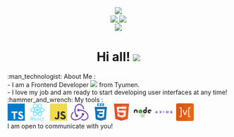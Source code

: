 <div align='center'>
  <img src='https://media.giphy.com/media/v1.Y2lkPTc5MGI3NjExamN0N2FreTA5OHYxejVxenJ5OTdmMTVqY2xqemE5bWlkbnYwc2dldCZlcD12MV9pbnRlcm5hbF9naWZfYnlfaWQmY3Q9Zw/p6H54J5tdyojC/giphy.gif' />
</div>
<div align='center'>
  <a href='https://vk.com/tragedyfiftyone'>
    <img src='https://img.shields.io/badge/MyVK-blue?logo=VK&logoColor=white' />
  </a>
  <a href='https://t.me/tragedyfiftyone'>
    <img src='https://img.shields.io/badge/MyTG-blue?logo=Telegram&logoColor=white&style=for-the-badge%27' />
  </a>
</div>
<div align='center'>
  <img src='https://komarev.com/ghpvc/?username=Tragedy-web&style=flat-square&color=gray' />
</div>
<h1 align='center'>
  Hi all!
  <img src="https://media.giphy.com/media/hvRJCLFzcasrR4ia7z/giphy.gif" width="30px"/>
</h1>
:man_technologist: About Me :
   <div> - I am a Frontend Developer <img src="https://media.giphy.com/media/WUlplcMpOCEmTGBtBW/giphy.gif" width="30" style={{display: 'inline'}}> from Tyumen.</div>
   <div> - I love my job and am ready to start developing user interfaces at any time!</div>
  :hammer_and_wrench: My tools :
  <div>
      <img src="https://raw.githubusercontent.com/devicons/devicon/6910f0503efdd315c8f9b858234310c06e04d9c0/icons/typescript/typescript-original.svg" width="40" height="40" />&nbsp;
      <img src="https://github.com/devicons/devicon/blob/master/icons/react/react-original-wordmark.svg" title="React" alt="React" width="40" height="40"/>&nbsp;
      <img src="https://raw.githubusercontent.com/devicons/devicon/6910f0503efdd315c8f9b858234310c06e04d9c0/icons/javascript/javascript-original.svg" width="40" height="40" />&nbsp;
      <img src="https://github.com/devicons/devicon/blob/master/icons/redux/redux-original.svg" title="Redux" alt="Redux " width="40" height="40"/>&nbsp;
      <img src="https://github.com/devicons/devicon/blob/master/icons/css3/css3-plain-wordmark.svg"  title="CSS3" alt="CSS" width="40" height="40"/>&nbsp;
      <img src="https://github.com/devicons/devicon/blob/master/icons/html5/html5-original.svg" title="HTML5" alt="HTML" width="40" height="40"/>&nbsp;
      <img src="https://github.com/devicons/devicon/blob/master/icons/nodejs/nodejs-original-wordmark.svg" title="NodeJS" alt="NodeJS" width="40" height="40"/>&nbsp;
      <img src="https://raw.githubusercontent.com/devicons/devicon/6910f0503efdd315c8f9b858234310c06e04d9c0/icons/axios/axios-plain-wordmark.svg" width="40" height="40" />&nbsp;
      <img src="https://raw.githubusercontent.com/devicons/devicon/6910f0503efdd315c8f9b858234310c06e04d9c0/icons/mobx/mobx-original.svg" width="40" height="40" />&nbsp;
  </div>
  <div>
    I am open to communicate with you!
  </div>
